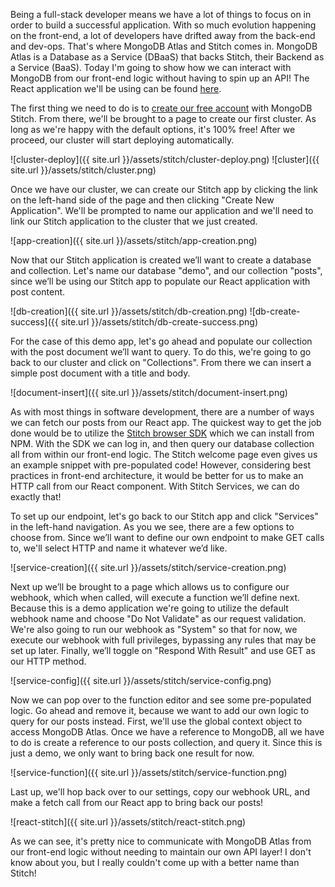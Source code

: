 Being a full-stack developer means we have a lot of things to focus on in order to build a successful application. With so much evolution happening on the front-end, a lot of developers have drifted away from the back-end and dev-ops. That's where MongoDB Atlas and Stitch comes in. MongoDB Atlas is a Database as a Service (DBaaS) that backs Stitch, their Backend as a Service (BaaS). Today I'm going to show how we can interact with MongoDB from our front-end logic without having to spin up an API! The React application we'll be using can be found [here](https://github.com/AimeeKnight/React-Stitch).

The first thing we need to do is to [create our free account](https://www.mongodb.com/cloud/stitch) with MongoDB Stitch. From there, we'll be brought to a page to create our first cluster. As long as we're happy with the default options, it's 100% free! After we proceed, our cluster will start deploying automatically.

![cluster-deploy]({{ site.url }}/assets/stitch/cluster-deploy.png)
![cluster]({{ site.url }}/assets/stitch/cluster.png)

Once we have our cluster, we can create our Stitch app by clicking the link on the left-hand side of the page and then clicking "Create New Application". We'll be prompted to name our application and we'll need to link our Stitch application to the cluster that we just created.

![app-creation]({{ site.url }}/assets/stitch/app-creation.png)

Now that our Stitch application is created we’ll want to create a database and collection. Let's name our database "demo", and our collection "posts", since we’ll be using our Stitch app to populate our React application with post content.

![db-creation]({{ site.url }}/assets/stitch/db-creation.png)
![db-create-success]({{ site.url }}/assets/stitch/db-create-success.png)

For the case of this demo app, let's go ahead and populate our collection with the post document we’ll want to query. To do this, we're going to go back to our cluster and click on "Collections". From there we can insert a simple post document with a title and body.

![document-insert]({{ site.url }}/assets/stitch/document-insert.png)

As with most things in software development, there are a number of ways we can fetch our posts from our React app. The quickest way to get the job done would be to utilize the [Stitch browser SDK](https://www.npmjs.com/package/mongodb-stitch-browser-sdk) which we can install from NPM. With the SDK we can log in, and then query our database collection all from within our front-end logic. The Stitch welcome page even gives us an example snippet with pre-populated code! However, considering best practices in front-end architecture, it would be better for us to make an HTTP call from our React component. With Stitch Services, we can do exactly that!

To set up our endpoint, let's go back to our Stitch app and click "Services" in the left-hand navigation. As you we see, there are a few options to choose from. Since we’ll want to define our own endpoint to make GET calls to, we'll select HTTP and name it whatever we’d like.

![service-creation]({{ site.url }}/assets/stitch/service-creation.png)

Next up we’ll be brought to a page which allows us to configure our webhook, which when called, will execute a function we’ll define next. Because this is a demo application we're going to utilize the default webhook name and choose "Do Not Validate" as our request validation. We're also going to run our webhook as "System" so that for now, we execute our webhook with full privileges, bypassing any rules that may be set up later. Finally, we’ll toggle on "Respond With Result" and use GET as our HTTP method.

![service-config]({{ site.url }}/assets/stitch/service-config.png)

Now we can pop over to the function editor and see some pre-populated logic. Go ahead and remove it, because we want to add our own logic to query for our posts instead. First, we'll use the global context object to access MongoDB Atlas. Once we have a reference to MongoDB, all we have to do is create a reference to our posts collection, and query it. Since this is just a demo, we only want to bring back one result for now.

![service-function]({{ site.url }}/assets/stitch/service-function.png)

Last up, we'll hop back over to our settings, copy our webhook URL, and make a fetch call from our React app to bring back our posts!

![react-stitch]({{ site.url }}/assets/stitch/react-stitch.png)

As we can see, it's pretty nice to communicate with MongoDB Atlas from our front-end logic without needing to maintain our own API layer! I don't know about you, but I really couldn't come up with a better name than Stitch!
